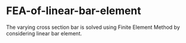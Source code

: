 # FEA-of-linear-bar-element
The varying cross section bar is solved using Finite Element Method by considering linear bar element.
